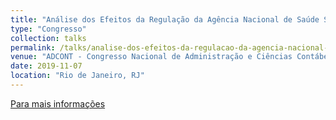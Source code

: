 ```yaml
---
title: "Análise dos Efeitos da Regulação da Agência Nacional de Saúde Suplementar (ANS) Sobre o Fenômeno dos Custos Assimétricos (Sticky Costs) em Cooperativas Médicas (Unimeds) Brasileiras"
type: "Congresso"
collection: talks
permalink: /talks/analise-dos-efeitos-da-regulacao-da-agencia-nacional-de-saude-suplementar-(ans)-sobre-o-fenomeno-dos-custos-assimericos-(sticky-costs)-em-cooperativas-medicas-(unimeds)-brasileiras
venue: "ADCONT - Congresso Nacional de Administração e Ciências Contábeis / III EMAN Brasil: Environmental and Sustainability Management Accounting Network Brasil / Regional Americas"
date: 2019-11-07
location: "Rio de Janeiro, RJ"
---
```


[Para mais informações](http://adcont.net/index.php/adcont/adcont2019/paper/viewFile/3537/1029)


